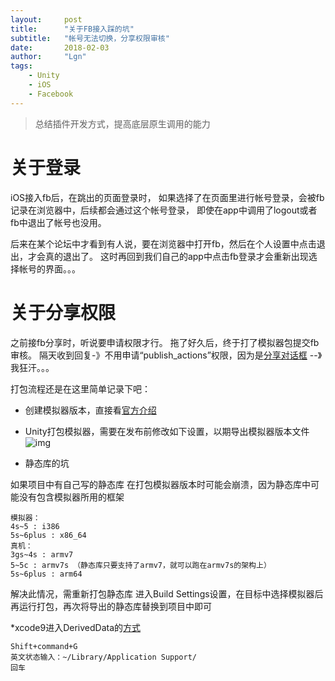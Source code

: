 ```yaml
---
layout:     post
title:      "关于FB接入踩的坑"
subtitle:   "帐号无法切换，分享权限审核"
date:       2018-02-03
author:     "Lgn"
tags:
    - Unity
    - iOS
    - Facebook
---
```


> 总结插件开发方式，提高底层原生调用的能力

# 关于登录

iOS接入fb后，在跳出的页面登录时，
如果选择了在页面里进行帐号登录，会被fb记录在浏览器中，后续都会通过这个帐号登录，
即使在app中调用了logout或者fb中退出了帐号也没用。

后来在某个论坛中才看到有人说，要在浏览器中打开fb，然后在个人设置中点击退出，才会真的退出了。
这时再回到我们自己的app中点击fb登录才会重新出现选择帐号的界面。。。

# 关于分享权限

之前接fb分享时，听说要申请权限才行。
拖了好久后，终于打了模拟器包提交fb审核。
隔天收到回复-》不用申请“publish_actions”权限，因为是[分享对话框](https://developers.facebook.com/docs/sharing/reference/share-dialog) 
--》我狂汗。。。

打包流程还是在这里简单记录下吧：
* 创建模拟器版本，直接看[官方介绍](https://developers.facebook.com/docs/ios/getting-started/advanced?locale=zh_CN)

* Unity打包模拟器，需要在发布前修改如下设置，以期导出模拟器版本文件
![img](/img/in-post/simulator_setting2.png)

* 静态库的坑

如果项目中有自己写的静态库
在打包模拟器版本时可能会崩溃，因为静态库中可能没有包含模拟器所用的框架
````
模拟器：
4s~5 : i386
5s~6plus : x86_64
真机：
3gs~4s : armv7
5~5c : armv7s （静态库只要支持了armv7，就可以跑在armv7s的架构上）
5s~6plus : arm64
````

解决此情况，需重新打包静态库
进入Build Settings设置，在目标中选择模拟器后再运行打包，再次将导出的静态库替换到项目中即可

*xcode9进入DerivedData的[方式](https://stackoverflow.com/questions/46468220/how-to-delete-derived-data-in-xcode-9)
````
Shift+command+G
英文状态输入：~/Library/Application Support/
回车
````